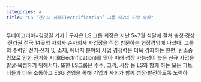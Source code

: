 ```yaml
---
categories: a
title: "LS ‘전기의 시대Electrification’ 그룹 제2의 도약 박차"
---
```

투데이코리아=김영길 기자 | 구자은 LS 그룹 회장은 지난 5~7월 석달에 걸쳐 충청·경상·전라권 전국 14곳의 자회사·손자회사 사업장을 직접 방문하는 현장경영에 나섰다. 그룹의 주력인 전기·전자 및 소재, 에너지 분야의 사업 경쟁력은 더욱 강화하는 한편, 탄소중립으로 인한 전기화 시대(Electrification)를 맞아 미래 성장 가능성이 높은 신규 사업을 발굴·육성하기 위해서다. 또한 LS그룹은 주주, 고객, 시장 등 LS와 함께 하는 모든 파트너들과 더욱 소통하고 ESG 경영을 통해 기업과 사회가 함께 성장·발전하도록 노력하